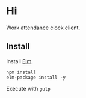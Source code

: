 # Hi

Work attendance clock client.

## Install

Install [Elm](http://elm-lang.org/install).

```
npm install
elm-package install -y
```

Execute with `gulp`
